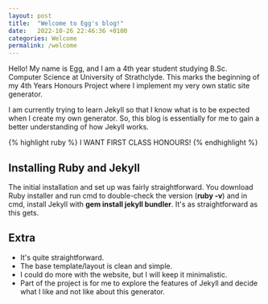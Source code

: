 ```yaml
---
layout: post
title:  "Welcome to Egg's blog!"
date:   2022-10-26 22:46:36 +0100
categories: Welcome
permalink: /welcome
---
```


Hello! My name is Egg, and I am a 4th year student studying B.Sc. Computer Science
at University of Strathclyde. This marks the beginning of my 4th Years Honours Project
where I implement my very own static site generator.

I am currently trying to learn Jekyll so that I know what is to be expected when I create my own generator.
So, this blog is essentially for me to gain a better understanding of how Jekyll works.

{% highlight ruby %}
I WANT FIRST CLASS HONOURS!
{% endhighlight %}

## Installing Ruby and Jekyll
The initial installation and set up was fairly straightforward. You download Ruby installer and run cmd to
double-check the version (**ruby -v**) and in cmd, install Jekyll with **gem install jekyll bundler**.
It's as straightforward as this gets.


## Extra
- It's quite straightforward.
- The base template/layout is clean and simple.
- I could do more with the website, but I will keep it minimalistic.
- Part of the project is for me to explore the features of Jekyll and decide what I like and not like about this generator.

